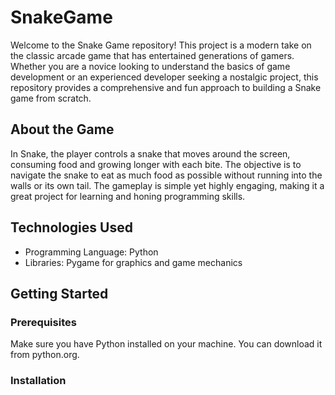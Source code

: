 # SnakeGame
Welcome to the Snake Game repository! This project is a modern take on the classic arcade game that has entertained generations of gamers. Whether you are a novice looking to understand the basics of game development or an experienced developer seeking a nostalgic project, this repository provides a comprehensive and fun approach to building a Snake game from scratch.

## About the Game
In Snake, the player controls a snake that moves around the screen, consuming food and growing longer with each bite. The objective is to navigate the snake to eat as much food as possible without running into the walls or its own tail. The gameplay is simple yet highly engaging, making it a great project for learning and honing programming skills.

## Technologies Used
* Programming Language: Python
* Libraries: Pygame for graphics and game mechanics

## Getting Started
### Prerequisites
Make sure you have Python installed on your machine. You can download it from python.org.

### Installation
